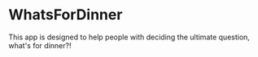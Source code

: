 # WhatsForDinner
This app is designed to help people with deciding the ultimate question, what's for dinner?!
